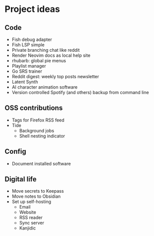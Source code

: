 # Project ideas

## Code
- Fish debug adapter
- Fish LSP simple
- Private branching chat like reddit
- Render Neovim docs as local help site
- rhubarb: global pie menus
- Playlist manager
- Go SRS trainer
- Reddit digest: weekly top posts newsletter
- Latent Synth
- AI character animation software
- Version controlled Spotify (and others) backup from command line

## OSS contributions
- Tags for Firefox RSS feed
- Tide
	- Background jobs
	- Shell nesting indicator

## Config
- Document installed software

## Digital life
- Move secrets to Keepass
- Move notes to Obsidian
- Set up self-hosting
	- Email
	- Website
	- RSS reader
	- Sync server
	- Kanjidic
